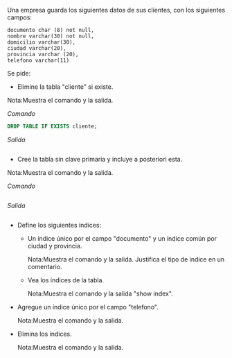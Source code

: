 Una empresa guarda los siguientes datos de sus clientes, con los siguientes campos:

    documento char (8) not null,
    nombre varchar(30) not null,
    domicilio varchar(30),
    ciudad varchar(20),
    provincia varchar (20),
    telefono varchar(11)

Se pide:

- Elimine la tabla "cliente" si existe.

Nota:Muestra el comando y la salida.

*Comando*

``` sql
DROP TABLE IF EXISTS cliente;
```

*Salida*

``` sql

```

- Cree la tabla sin clave primaria y incluye a posteriori esta.

Nota:Muestra el comando y la salida.

*Comando*

``` sql

```

*Salida*

``` sql

```

- Define los siguientes indices:

    - Un índice único por el campo "documento" y un índice común por ciudad y provincia.

        Nota:Muestra el comando y la salida. Justifica el tipo de indice en un comentario.

    - Vea los índices de la tabla.

        Nota:Muestra el comando y la salida "show index".

- Agregue un índice único por el campo "telefono".

    Nota:Muestra el comando y la salida.

- Elimina los índices.

    Nota:Muestra el comando y la salida.

